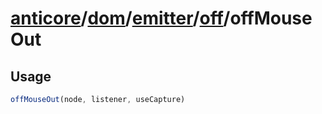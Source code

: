 # [anticore](../../../../../../#reference)/[dom](../../../#reference)/[emitter](../../#reference)/[off](../#reference)/<a name="reference">offMouseOut</a>

## Usage

```js
offMouseOut(node, listener, useCapture)
```